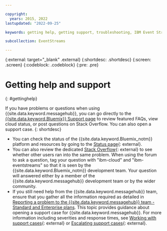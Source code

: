 ```yaml
---

copyright:
  years: 2015, 2022
lastupdated: "2022-09-25"

keywords: getting help, getting support, troubleshooting, IBM Event Streams, Kafka as a service, managed Apache Kafka

subcollection: EventStreams

---
```


{:external: target="_blank" .external}
{:shortdesc: .shortdesc}
{:screen: .screen}
{:codeblock: .codeblock}
{:pre: .pre}


# Getting help and support
{: #gettinghelp}

If you have problems or questions when using {{site.data.keyword.messagehub}}, you can go directly to the [{{site.data.keyword.Bluemix}} Support page](https://{DomainName}/unifiedsupport/supportcenter) to review featured FAQs, view cloud status, or post questions on Stack Overflow. You can also open a support case.
{: shortdesc}

* You can check the status of the {{site.data.keyword.Bluemix_notm}} platform and resources by going to the [Status page](https://cloud.ibm.com/status){: external}.
* You can also review the dedicated [Stack Overflow](https://stackoverflow.com/questions/tagged/ibm-eventstreams){: external} to see whether other users ran into the same problem. When using the forum to ask a question, tag your question with "ibm-cloud" and "ibm-eventstreams" so that it is seen by the {{site.data.keyword.Bluemix_notm}} development team. Your question will answered either by a member of the {{site.data.keyword.messagehub}} development team or by the wider community. 
* If you still need help from the {{site.data.keyword.messagehub}} team, ensure that you gather all the information required as detailed in [Reporting a problem to the {{site.data.keyword.messagehub}} team - Standard and Enterprise plans](/docs/EventStreams?topic=EventStreams-report_problem_enterprise#report_problem_enterprise). This topic provides guidance about opening a support case for {{site.data.keyword.messagehub}}. For more information including severities and response times, see [Working with support cases](/docs/get-support?topic=get-support-open-case){: external} or [Escalating support cases](/docs/get-support?topic=get-support-escalation){: external}.



